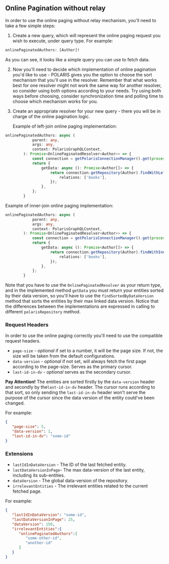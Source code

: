 ## Online Pagination without relay

In order to use the online paging without relay mechanism, you'll need to take a few simple steps:
1. Create a new query, which will represent the online paging request you wish to execute, under query type.
   For example:
```graphql
onlinePaginatedAuthors: [Author]!
```
As you can see, it looks like a simple query you can use to fetch data.

2. Now you'll need to decide which implementation of online pagination you'd like to use - POLARIS gives you the
   option to choose the sort mechanism that you'll use in the resolver. Remember that what works best for one resolver
   might not work the same way for another resolver, so consider using both options according to your needs. Try
   using both ways before choosing, consider synchronization time and polling time to choose which mechanism works for you.
   
3. Create an appropriate resolver for your new query - there you will be in charge of the online pagination logic.
   
   Example of left-join online paging implementation:
```typescript
onlinePaginatedAuthors: async (
            parent: any,
            args: any,
            context: PolarisGraphQLContext,
        ): Promise<OnlinePaginatedResolver<Author>> => {
            const connection = getPolarisConnectionManager().get(process.env.SCHEMA_NAME);
            return {
                getData: async (): Promise<Author[]> => {
                    return connection.getRepository(Author).findWithLeftJoinSortedByDataVersion(context, {
                        relations: ['books'],
                    });
                },
            };
        }
```   

   Example of inner-join online paging implementation:
```typescript
onlinePaginatedAuthors: async (
            parent: any,
            args: any,
            context: PolarisGraphQLContext,
        ): Promise<OnlinePaginatedResolver<Author>> => {
            const connection = getPolarisConnectionManager().get(process.env.SCHEMA_NAME);
            return {
                getData: async (): Promise<Author[]> => {
                    return connection.getRepository(Author).findWithInnerJoinSortedByDataVersion(context, {
                        relations: ['books'],
                    });
                },
            };
        }
```  

Note that you have to use the `OnlinePaginatedResolver` as your return type, and in the implemented method `getData` you must return your entities sorted by their data version, so you'll have to use the `findSortedByDataVersion` method that sorts the entities by their max linked data version.
Notice that the differences between the implementations are expressed in calling to different `polarisRepository` method.
### Request Headers

In order to use the online paging correctly you'll need to use the compatible request headers.
- `page-size` - *optional* if set to a number, it will be the page size. If not, the size will be taken from the default configurations.
- `data-version` - *optional* if not set, will always fetch the first page according to the page-size. Serves as the primary cursor.
- `last-id-in-dv` - *optional* serves as the secondary cursor.


**Pay Attention!** The entities are sorted firstly by the `data-version` header and secondly by the`last-id-in-dv` header.
The cursor runs according to that sort, so only sending the `last-id-in-dv` header won't serve the purpose of the cursor since the data version of the entity could've been changed.

For example:
```json
{
   "page-size": 5,
   "data-version": 1,
   "last-id-in-dv": "some-id"
}
```

### Extensions
- `lastIdInDataVersion` - The ID of the last fetched entity.
- `lastDataVersionInPage`- The max data-version of the last entity, including its sub-entities.
- `dataVersion` - The global data-version of the repository.
- `irrelevantEntities` - The irrelevant entities related to the current fetched page.

For example:
```json
{
   "lastIdInDataVersion": "some-id",
   "lastDataVersionInPage": 25,
   "dataVersion": 150,
   "irrelevantEntities":{
      "onlinePaginatedAuthors":[
         "some-other-id",
         "another-id"
      ] 
   } 
}
```
